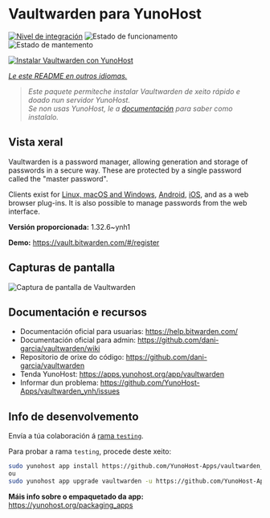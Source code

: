 <!--
NOTA: Este README foi creado automáticamente por <https://github.com/YunoHost/apps/tree/master/tools/readme_generator>
NON debe editarse manualmente.
-->

# Vaultwarden para YunoHost

[![Nivel de integración](https://apps.yunohost.org/badge/integration/vaultwarden)](https://ci-apps.yunohost.org/ci/apps/vaultwarden/)
![Estado de funcionamento](https://apps.yunohost.org/badge/state/vaultwarden)
![Estado de mantemento](https://apps.yunohost.org/badge/maintained/vaultwarden)

[![Instalar Vaultwarden con YunoHost](https://install-app.yunohost.org/install-with-yunohost.svg)](https://install-app.yunohost.org/?app=vaultwarden)

*[Le este README en outros idiomas.](./ALL_README.md)*

> *Este paquete permíteche instalar Vaultwarden de xeito rápido e doado nun servidor YunoHost.*  
> *Se non usas YunoHost, le a [documentación](https://yunohost.org/install) para saber como instalalo.*

## Vista xeral

Vaultwarden is a password manager, allowing generation and storage of passwords in a secure way. These are protected by a single password called the "master password".

Clients exist for [Linux, macOS and Windows](https://bitwarden.com/#download), [Android](https://play.google.com/store/apps/details?id=com.x8bit.bitwarden), [iOS](https://itunes.apple.com/app/bitwarden-free-password-manager/id1137397744?mt=8), and as a web browser plug-ins. It is also possible to manage passwords from the web interface.


**Versión proporcionada:** 1.32.6~ynh1

**Demo:** <https://vault.bitwarden.com/#/register>

## Capturas de pantalla

![Captura de pantalla de Vaultwarden](./doc/screenshots/screenshot1.png)

## Documentación e recursos

- Documentación oficial para usuarias: <https://help.bitwarden.com/>
- Documentación oficial para admin: <https://github.com/dani-garcia/vaultwarden/wiki>
- Repositorio de orixe do código: <https://github.com/dani-garcia/vaultwarden>
- Tenda YunoHost: <https://apps.yunohost.org/app/vaultwarden>
- Informar dun problema: <https://github.com/YunoHost-Apps/vaultwarden_ynh/issues>

## Info de desenvolvemento

Envía a túa colaboración á [rama `testing`](https://github.com/YunoHost-Apps/vaultwarden_ynh/tree/testing).

Para probar a rama `testing`, procede deste xeito:

```bash
sudo yunohost app install https://github.com/YunoHost-Apps/vaultwarden_ynh/tree/testing --debug
ou
sudo yunohost app upgrade vaultwarden -u https://github.com/YunoHost-Apps/vaultwarden_ynh/tree/testing --debug
```

**Máis info sobre o empaquetado da app:** <https://yunohost.org/packaging_apps>

